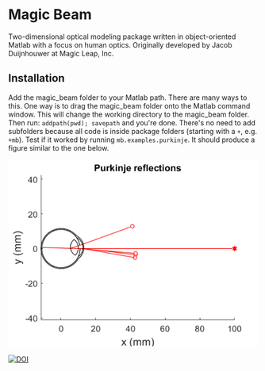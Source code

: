 # Magic Beam
Two-dimensional optical modeling package written in object-oriented Matlab with a focus on human optics. Originally developed by Jacob Duijnhouwer at Magic Leap, Inc.

## Installation
Add the magic_beam folder to your Matlab path. There are many ways to this. One way is to drag the magic_beam folder onto the Matlab command window. This will change the working directory to the magic_beam folder. Then run: `addpath(pwd); savepath` and you're done. There's no need to add subfolders because all code is inside package folders (starting with a `+`, e.g. `+mb`). Test if it worked by running `mb.examples.purkinje`. It should produce a figure similar to the one below.

![mb_examples.purkinje.m](./resources/mb_examples_purkinje.png)

[![DOI](https://zenodo.org/badge/525891782.svg)](https://zenodo.org/badge/latestdoi/525891782)
